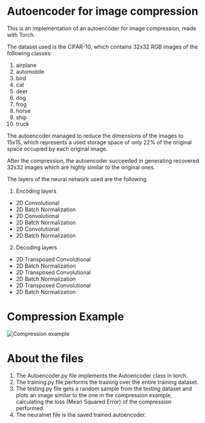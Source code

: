 # Autoencoder for image compression
This is an implementation of an autoencoder for image compression, made with Torch.

The dataset used is the CIFAR-10, which contains 32x32 RGB images of the following classes:
 1. airplane
 2. automobile
 3. bird
 4. cat
 5. deer
 6. dog
 7. frog
 8. horse
 9. ship
 10. truck
 
The autoencoder managed to reduce the dimensions of the images to 15x15, which represents
a used storage space of only 22% of the original space occupied by each original image.

After the compression, the autoencoder succeeded in generating recovered 32x32 images which
are highly similar to the original ones.

The layers of the neural network used are the following
1. Encoding layers
  - 2D Convolutional
  - 2D Batch Normalization
  - 2D Convolutional
  - 2D Batch Normalization
  - 2D Convolutional
  - 2D Batch Normalization
2. Decoding layers
  - 2D Transposed Convolutional
  - 2D Batch Normalization
  - 2D Transposed Convolutional
  - 2D Batch Normalization
  - 2D Transposed Convolutional
  - 2D Batch Normalization
  
# Compression Example
![Compression example](https://i.ibb.co/rHSD445/Screenshot-from-2020-03-17-03-57-59.png)

# About the files
1. The Autoencoder.py file implements the Autoencoder class in torch.
2. The training.py file performs the training over the entire training dataset.
3. The testing.py file gets a random sample from the testing dataset and plots
an image similar to the one in the compression example, calculating the 
loss (Mean Squared Error) of the compression performed.
4. The neuralnet file is the saved trained autoencoder.
